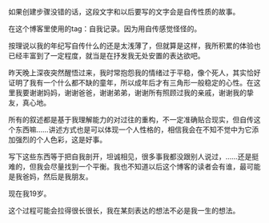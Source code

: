 如果创建步骤没错的话，这段文字和以后要写的文字会是自传性质的故事。

在这个博客里使用的tag：自我记录。因为用自传感觉怪怪的。

按理说以我的年纪写自传什么的还是太浅薄了，但就算是这样，我所积累的体验也已经丰富到了一定程度，就当是在抒发我无处安置的表达欲吧。

昨天晚上深夜突然醒悟过来，我时常抱怨我的情绪过于平稳，像个死人，其实恰好证明了我有一个什么都不缺的童年，所以成年后才有三角形一般稳定的心性。在这里我要谢谢妈妈，谢谢爸爸，谢谢弟弟，谢谢所有照顾过我的亲戚，谢谢我的挚友，真心地。

所有的叙述都是基于我理解能力的对过往的重构，不一定准确贴合现实，但自传这个东西嘛……讲述方式也是可以体现一个人性格的，相信我会在不知不觉中为它添加强烈的个人色彩，这是好事。

写下这些东西等于把自我剖开，坦诚相见，很多事我都没跟别人说过，……还是挺难的，但我会尽量找到一个平衡。我也不知道以后这个博客的读者会有谁，最可能是我爸妈，然后是我朋友。

现在我19岁。

这个过程可能会拉得很长很长，我在某刻表达的想法不必是我一生的想法。